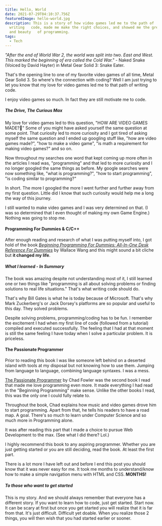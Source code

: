 ```yaml
---
title: Hello, World
date: 2021-07-29T04:10:37.756Z
featuredImage: hello-world.jpg
description: This is a story of how video games led me to the path of
  writing   code, made me make the right choices, and showed me the greatness
  and beauty   of programming.
tags:
  - Tech
---
```

_"After the end of World War 2, the world was split into two. East and West. This marked the beginning of era called the Cold War."_ - Naked Snake (Voiced by David Hayter) in Metal Gear Solid 3: Snake Eater.

That's the opening line to one of my favorite video games of all time, Metal Gear Solid 3. So where's the connection with coding? Well I am just trying to let you know that my love for video games led me to that path of writing code.

I enjoy video games so much. In fact they are still motivate me to code.

##### The Drive, The Curious Max

My love for video games led to this question, "HOW ARE VIDEO GAMES MADE?🤔" Some of you might have asked yourself the same question at some point. That curiosity led to more curiosity and I got tired of asking myself the same question and I ended up googling stuff like, "how are video games made?", "how to make a video game", "is math a requirement for making video games?" and so on.

Now throughout my searches one word that kept coming up more often in the articles I read was, "programming" and that led to more curiosity and I no longer googled the same things as before. My google searches were now something like, "what is programming?", "how to start programming", "is coding similar to programming?"

In short. The more I googled the more I went further and further away from my first question. Little did I know that such curiosity would help me a long the way of this journey.

I still wanted to make video games and I was very determined on that. (I was so determined that I even thought of making my own Game Engine.) Nothing was going to stop me.

#### Programming For Dummies & C/C++

After enough reading and research of what I was putting myself into, I got hold of the book <a href="https://www.dummies.com/programming/beginning-programming-for-dummies-4th-edition/" target="_blank">_Beginning Programming For Dummies: All-In-One Desk Reference For Dummies_</a> by Wallace Wang and this might sound a bit cliche but **it changed my life**.

##### What I learned - In Summary

The book was amazing despite not understanding most of it, I still learned one or two things like "programming is all about solving problems or finding solutions to real life situations." That's what writing code should do.

That's why Bill Gates is what he is today because of Microsoft. That's why Mark Zuckerberg's or Jack Dorsey's platforms are so popular and useful to this day. They solved problems.

Despite solving problems, programming/coding has to be fun. I remember the excitement I had when my first line of code (followed from a tutorial) compiled and executed successfully. The feeling that I had at that moment is still the same feeling I have today when I solve a particular problem. It is priceless.

#### The Passionate Programmer

Prior to reading this book I was like someone left behind on a deserted island with tools at my disposal but not knowing how to use them. Jumping from language to language, combining language syntaxes. I was a mess.

<a href="https://www.amazon.com/Passionate-Programmer-Remarkable-Development-Pragmatic/dp/1934356344/ref=sr_1_1?dchild=1&keywords=The+Passionate+Programmer&qid=1611238225&sr=8-1" target="_blank">The Passionate Programmer</a> by Chad Fowler was the second book I read that made me love programming even more. It made everything I had read in the "Beginning Programming" make sense. Unlike the other books I read, this was the only one I could fully relate to.

Throughout the book, Chad explains how music and video games drove him to start programming. Apart from that, he tells his readers to have a road map. A goal. There's so much to learn under Computer Science and so much more in Programming alone.

It was after reading this part that I made a choice to pursue Web Development to the max. (See what I did there? Lol.)

I highly recommend this book to any aspiring programmer. Whether you are just getting started or you are still deciding, read the book. At least the first part.

There is a lot more I have left out and before I end this post you should know that it was never easy for me. It took me months to understand/know how to make a simple navigation menu with HTML and CSS. **MONTHS!**

##### To those who want to get started

This is my story. And we should always remember that everyone has a different story. If you want to learn how to code, just get started. Start now. It can be scary at first but once you get started you will realize that it is far from that. It's just difficult. Difficult yet doable. When you realize those 2 things, you will then wish that you had started earlier or sooner.